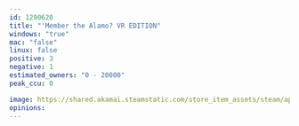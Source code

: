 ```yaml
---
id: 1290620
title: "'Member the Alamo? VR EDITION"
windows: "true"
mac: "false"
linux: false
positive: 3
negative: 1
estimated_owners: "0 - 20000"
peak_ccu: 0

image: https://shared.akamai.steamstatic.com/store_item_assets/steam/apps/1290620/header.jpg?t=1599078360
opinions:
---
```

